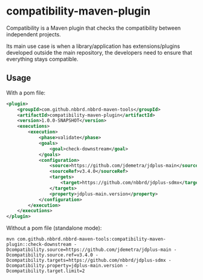 # compatibility-maven-plugin

Compatibility is a Maven plugin that checks the compatibility between independent projects.

Its main use case is when a library/application has extensions/plugins developed outside the main repository, the developers need to ensure that everything stays compatible.

## Usage

With a pom file:

```xml
<plugin>
    <groupId>com.github.nbbrd.nbbrd-maven-tools</groupId>
    <artifactId>compatibility-maven-plugin</artifactId>
    <version>1.0.0-SNAPSHOT</version>
    <executions>
        <execution>
            <phase>validate</phase>
            <goals>
                <goal>check-downstream</goal>
            </goals>
            <configuration>
                <source>https://github.com/jdemetra/jdplus-main</source>
                <sourceRef>v3.4.0</sourceRef>
                <targets>
                    <target>https://github.com/nbbrd/jdplus-sdmx</target>
                </targets>
                <property>jdplus-main.version</property>
            </configuration>
        </execution>
    </executions>
</plugin>
```

Without a pom file (standalone mode):

`mvn com.github.nbbrd.nbbrd-maven-tools:compatibility-maven-plugin::check-downstream -Dcompatibility.source=https://github.com/jdemetra/jdplus-main -Dcompatibility.source.ref=v3.4.0 -Dcompatibility.targets=https://github.com/nbbrd/jdplus-sdmx -Dcompatibility.property=jdplus-main.version -Dcompatibility.target.limit=2`